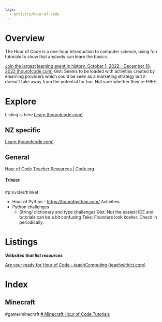 ```yaml
---
tags:
  - activity/hour-of-code
---
```


# Overview

The Hour of Code is a one-hour introduction to computer science, using fun tutorials to show that anybody can learn the basics.

[Join the largest learning event in history, October 1, 2022 - December 18, 2022 (hourofcode.com)](https://hourofcode.com/nz)
Gist: Seems to be loaded with activities created by elearning providers which could be seen as a marketing strategy but it doesn't take away from the potential for fun.  Not sure whether they're FREE.

# Explore

Listing is here [Learn (hourofcode.com)](https://hourofcode.com/nz/learn)

## NZ specific
[Learn (hourofcode.com)](https://hourofcode.com/nz/learn)

## General


[Hour of Code Teacher Resources | Code.org](https://code.org/hourofcode/overview)

##### Trinket
#provider/trinket
- Hour of Python - https://hourofpython.com/
Activities:
- Python challenges
	- String/ dictionary and type challenges
Gist: Not the easiest IDE and tutorials can be a bit confusing
Take: Founders look kosher.  Check in periodically.



# Listings

***Websites that list resources***


[Are your ready for Hour of Code - teachComputing (teachwithict.com)](https://www.teachwithict.com/hour-of-code.html)






# Index


## Minecraft
#game/minecraft 
[# Minecraft Hour of Code Tutorials](https://code.org/minecraft)



